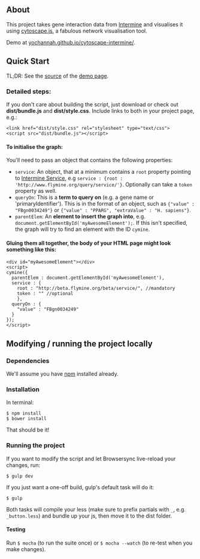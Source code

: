 ## About
This project takes gene interaction data from [Intermine](https://github.com/intermine/intermine) and visualises it using [cytoscape.js](http://js.cytoscape.org/), a fabulous network visualisation tool.

Demo at [yochannah.github.io/cytoscape-intermine/](http://yochannah.github.io/cytoscape-intermine/).

## Quick Start

TL;DR: See the [source](https://github.com/yochannah/cytoscape-intermine/blob/master/index.html) of the [demo page](http://yochannah.github.io/cytoscape-intermine/).

### Detailed steps:
If you don't care about building the script, just download or check out **dist/bundle.js** and **dist/style.css**.
Include links to both in your project page, e.g.:

    <link href="dist/style.css" rel="stylesheet" type="text/css">
    <script src="dist/bundle.js"></script>

#### To initialise the graph:

You'll need to pass an object that contains the following properties:

* `service`: An object, that at a minimum contains a `root` property pointing to [Intermine Service](http://iodocs.labs.intermine.org/), e.g `service : {root : 'http://www.flymine.org/query/service/'}`. Optionally can take a `token` property as well.
* `queryOn`: This is a **term to query on** (e.g. a gene name or 'primaryIdentifier'). This is in the format of an object, such as `{"value" : "FBgn0034249"}` or `{"value" : "PPARG", "extraValue" : "H. sapiens"}`.
* `parentElem`: An **element to insert the graph into**, e.g. `document.getElementById('myAwesomeElement');`. If this isn't specified, the graph will try to find an element with the ID `cymine`.

#### Gluing them all together, the body of your HTML page might look something like this:

    <div id="myAwesomeElement"></div>
    <script>
    cymine({
      parentElem : document.getElementById('myAwesomeElement'),
      service : {
        root : "http://beta.flymine.org/beta/service/", //mandatory
        token : "" //optional
        },
      queryOn : {
        "value" : "FBgn0034249"
      }
    });
    </script>

## Modifying / running the project locally
### Dependencies
We'll assume you have [npm](https://nodejs.org/download/) installed already.

### Installation

In terminal:

    $ npm install
    $ bower install

That should be it!

### Running the project

If you want to modify the script and let Browsersync live-reload your changes, run:

    $ gulp dev

If you just want a one-off build, gulp's default task will do it:

    $ gulp

Both tasks will compile your less (make sure to prefix partials with `_`, e.g. `_button.less`) and bundle up your js, then move it to the dist folder.

#### Testing

  Run `$ mocha` (to run the suite once) or `$ mocha --watch` (to re-test when you make changes).
